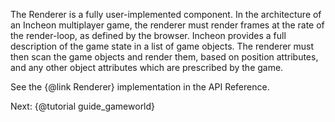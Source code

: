 The Renderer is a fully user-implemented component.  In the architecture of an Incheon multiplayer game, the renderer must render frames at the rate of the render-loop, as defined by the browser.  Incheon provides a full description of the game state in a list of game objects.  The renderer must then scan the game objects and render them, based on position attributes, and any other object attributes which are prescribed by the game.

See the {@link Renderer} implementation in the API Reference.

Next: {@tutorial guide_gameworld}
